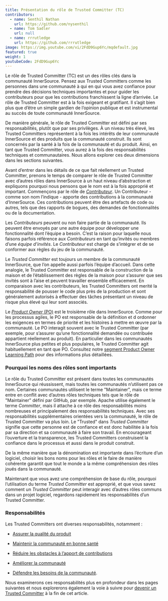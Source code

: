 ```yaml
---
title: Présentation du rôle de Trusted Committer (TC)
contributors:
  - name: Senthil Nathan
    url: https://github.com/nysenthil
  - name: Tom Sadler
    url: null
  - name: rrrutledge
    url: https://github.com/rrrutledge
image: https://img.youtube.com/vi/2FdD9Gup6Yc/mqdefault.jpg
featured: true
weight: 1
youtubeCode: 2FdD9Gup6Yc
---
```

<div class="paragraph pagenumrestart">
<p>Le rôle de Trusted Committer (TC) est un des rôles clés dans la communauté InnerSource.
Pensez aux Trusted Committers comme les personnes dans une communauté à qui
en qui vous avez confiance pour prendre des décisions techniques importantes
et pour guider les contributeurs pour que les contributions franchissent la ligne d&#8217;arrivée.
Le rôle de Trusted Committer est à la fois exigeant et gratifiant.
Il s’agit bien plus que d’être un simple gardien de l’opinion publique et est instrumental au succès de toute communauté InnerSource.</p>
</div>
<div class="paragraph">
<p>De manière générale, le rôle de Trusted Committer est défini par ses responsabilités, plutôt que par ses privilèges.
À un niveau très élevé, les Trusted Committers représentent à la fois les intérêts de leur communauté InnerSource et des produits que la communauté construit.
Ils sont concernés par la santé à la fois de la communauté et du produit. Ainsi, en tant que Trusted Committer, vous aurez à la fois des responsabilités techniques et communautaires.
Nous allons explorer ces deux dimensions dans les sections suivantes.</p>
</div>
<div class="paragraph">
<p>Avant d’entrer dans les détails de ce que fait réellement un Trusted Committer,
prenons le temps de comparer le rôle de Trusted Committer avec d’autres rôles dans InnerSource
à un haut niveau d’abstraction et expliquons pourquoi nous pensons que le nom est à la fois approprié et important.
Commençons par le rôle de <a href="https://innersourcecommons.org/learn/learning-path/contributor"><em>Contributeur</em></a>.
Un Contributeur - comme son nom l’indique - apporte des contributions à la communauté d’InnerSource.
Ces contributions peuvent être des artefacts de code ou autres, tels que des rapports de bogues,
des demandes de fonctionnalités ou de la documentation.</p>
</div>
<div class="paragraph">
<p>Les <em>Contributeurs</em> peuvent ou non faire partie de la communauté. Ils peuvent
être envoyés par une autre équipe pour développer une fonctionnalité dont l&#8217;équipe a besoin.
C&#8217;est la raison pour laquelle nous faisons parfois référence aux <em>Contributeurs</em> en tant qu&#8217;invités ou
membres d&#8217;une <em>équipe d&#8217;invités</em>. Le <em>Contributeur</em> est chargé de s&#8217;intégrer et de se conformer
aux règles du jeu de la communauté.</p>
</div>
<div class="paragraph">
<p>Le <em>Trusted Committer</em> est toujours un membre de la communauté InnerSource,
que l’on appelle aussi parfois l&#8217;équipe d’accueil. Dans cette analogie,
le Trusted Committer est responsable de la construction de la maison et de l’établissement des règles de la maison
pour s’assurer que ses invités sont à l’aise et peuvent travailler ensemble efficacement. En comparaison avec les contributeurs, les Trusted Committers ont merité la
responsabilité de pousser le code plus près de la production et sont généralement
autorisés à effectuer des tâches présentant un niveau de risque plus élevé qui leur sont associés.</p>
</div>
<div class="paragraph">
<p>Le <a href="https://innersourcecommons.org/learn/learning-path/product-owner"><em>Product Owner</em> (PO)</a> est le troisième rôle dans InnerSource.
Comme pour les processus agiles, le PO est responsable de la définition et d ordonner les
exigences en termes de priorité et les histoires à mettre en œuvre par la communauté.
Le PO interagit souvent avec le Trusted Committer (par exemple, pour s’assurer qu’une
fonctionnalité demandée ou contribuée appartient réellement au produit). En particulier dans
les communautés InnerSource plus petites et plus populaires, le Trusted Committer agit habituellement en tant que PO.
Consultez notre
<a href="https://innersourcecommons.org/learn/learning-path/product-owner">segment Product Owner Learning Path</a>
pour des informations plus détaillées.</p>
</div>
<div class="sect2">
<h3 id="_pourquoi_les_noms_des_rôles_sont_importants">Pourquoi les noms des rôles sont importants</h3>
<div class="paragraph">
<p>Le rôle du Trusted Committer est présent dans toutes les communautés InnerSource qui réussissent,
mais toutes les communautés n’utilisent pas ce nom. Certaines communautés utilisent le terme
"Maintainer", mais ce terme entre en conflit avec d’autres rôles techniques tels que
le rôle de "Maintainer" défini par GitHub, par exemple.
Apache utilise également le terme <em>Committer</em>, mais il attache à ce rôle des responsabilités
moins nombreuses et principalement des responsabilités techniques. Avec ses responsabilités supplémentaires orientées vers la communauté,
le rôle de Trusted Committer va plus loin. Le "Trusted" dans <em>Trusted Committer</em>
signifie que cette personne est de confiance et est donc habilitée à la fois par sa direction et sa communauté à faire son travail.
En encourageant l’ouverture et la transparence, les Trusted Committers construisent la confiance dans le processus et aussi dans le produit
construit.</p>
</div>
<div class="paragraph">
<p>De la même manière que la dénomination est importante dans l’écriture d’un logiciel, choisir les bons noms pour les rôles et le faire de manière cohérente
garantit que tout le monde a la même compréhension des rôles joués dans la communauté.</p>
</div>
<div class="paragraph">
<p>Maintenant que vous avez une compréhension de base du rôle, pourquoi l’utilisation du terme <em>Trusted Committer</em> est approprié,
et que vous savez comment un <em>Trusted Committer</em> peut interagir avec d’autres rôles communs dans un projet logiciel,
regardons rapidement les responsabilités d’un Trusted Committer.</p>
</div>
</div>
<div class="sect2">
<h3 id="_responsabilités">Responsabilités</h3>
<div class="paragraph">
<p>Les Trusted Committers ont diverses responsabilités, notamment :</p>
</div>
<div class="ulist">
<ul>
<li>
<p><a href="https://innersourcecommons.org/fr/learn/learning-path/trusted-committer/02/">Assurer la qualité du produit</a></p>
</li>
<li>
<p><a href="https://innersourcecommons.org/fr/learn/learning-path/trusted-committer/03/">Maintenir la communauté en bonne santé</a></p>
</li>
<li>
<p><a href="https://innersourcecommons.org/fr/learn/learning-path/trusted-committer/05/">Réduire les obstacles à l&#8217;apport de contributions</a></p>
</li>
<li>
<p><a href="https://innersourcecommons.org/fr/learn/learning-path/trusted-committer/04/">Améliorer la communauté</a></p>
</li>
<li>
<p><a href="https://innersourcecommons.org/fr/learn/learning-path/trusted-committer/06/">Défendre les besoins de la communauté</a>.</p>
</li>
</ul>
</div>
<div class="paragraph">
<p>Nous examinerons ces responsabilités plus en profondeur dans les pages suivantes et
nous explorerons également la voie à suivre pour
<a href="https://innersourcecommons.org/fr/learn/learning-path/trusted-committer/07/">devenir un Trusted Committer</a>
à la fin de cet article.</p>
</div>
</div>
<!--- This file autogenerated from https://github.com/InnerSourceCommons/InnerSourceLearningPath/blob/main/scripts -->